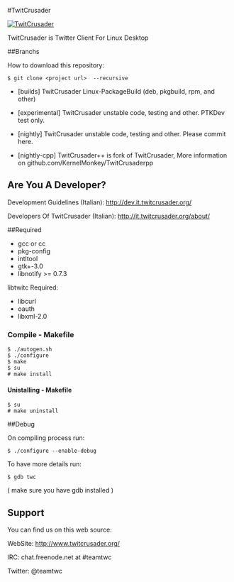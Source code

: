 #TwitCrusader

[![TwitCrusader](http://www.twitcrusader.org/logo.png)](http://www.twitcrusader.org/)

TwitCrusader is Twitter Client For Linux Desktop

##Branchs

How to download this repository:

	$ git clone <project url>  --recursive


* [builds] TwitCrusader Linux-PackageBuild (deb, pkgbuild, rpm, and other) 

* [experimental] TwitCrusader unstable code, testing and other. PTKDev test only.
		
* [nightly] TwitCrusader unstable code, testing and other. Please commit here.
	
* [nightly-cpp]	TwitCrusader++ is fork of TwitCrusader, More information on github.com/KernelMonkey/TwitCrusaderpp

## Are You A Developer?

Development Guidelines (Italian): http://dev.it.twitcrusader.org/

Developers Of TwitCrusader (Italian): http://it.twitcrusader.org/about/

##Required

* gcc or cc
* pkg-config
* intltool
* gtk+-3.0
* libnotify >= 0.7.3

libtwitc Required:

* libcurl 
* oauth
* libxml-2.0
 

### Compile - Makefile

    $ ./autogen.sh
    $ ./configure
    $ make
    $ su
    # make install

#### Unistalling - Makefile

    $ su
    # make uninstall

##Debug

On compiling process run:

    $ ./configure --enable-debug

To have more details run:

    $ gdb twc

( make sure you have gdb installed )


## Support

You can find us on this web source:

WebSite: http://www.twitcrusader.org/

IRC: chat.freenode.net at #teamtwc

Twitter: @teamtwc
